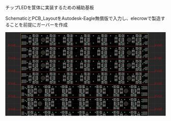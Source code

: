 チップLEDを筐体に実装するための補助基板

SchematicとPCB_LayoutをAutodesk-Eagle無償版で入力し、elecrowで製造することを前提にガーバーを作成

![基板](https://github.com/alpha010101/LED_base/blob/master/LED_base.jpg)
